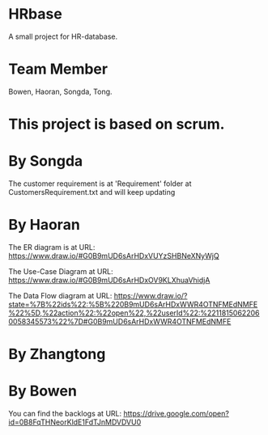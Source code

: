 # HRbase
A small project for HR-database.

# Team Member
Bowen, Haoran, Songda, Tong.

# This project is based on scrum.

# By Songda
The customer requirement is at 'Requirement' folder at CustomersRequirement.txt and will keep updating

# By Haoran
The ER diagram is at URL: https://www.draw.io/#G0B9mUD6sArHDxVUYzSHBNeXNyWjQ

The Use-Case Diagram at URL: https://www.draw.io/#G0B9mUD6sArHDxOV9KLXhuaVhidjA

The Data Flow diagram at URL: https://www.draw.io/?state=%7B%22ids%22:%5B%220B9mUD6sArHDxWWR4OTNFMEdNMFE%22%5D,%22action%22:%22open%22,%22userId%22:%22118150622060058345573%22%7D#G0B9mUD6sArHDxWWR4OTNFMEdNMFE


# By Zhangtong


# By Bowen
You can find the backlogs at URL: https://drive.google.com/open?id=0B8FqTHNeorKldE1FdTJnMDVDVU0
